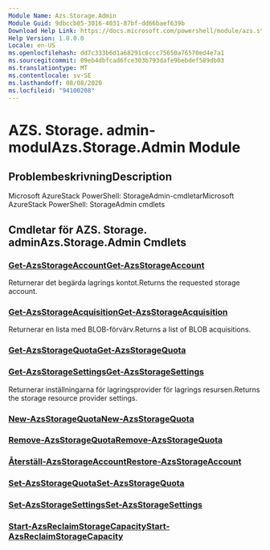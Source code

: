 ```yaml
---
Module Name: Azs.Storage.Admin
Module Guid: 9dbccb05-3016-4031-87bf-dd66baef639b
Download Help Link: https://docs.microsoft.com/powershell/module/azs.storage.admin
Help Version: 1.0.0.0
Locale: en-US
ms.openlocfilehash: dd7c333b6d1a68291c6ccc75650a76570ed4e7a1
ms.sourcegitcommit: 09eb4dbfcad6fce303b793dafe9bebdef589db03
ms.translationtype: MT
ms.contentlocale: sv-SE
ms.lasthandoff: 08/08/2020
ms.locfileid: "94100208"
---
```

# <span data-ttu-id="4c3e1-101">AZS. Storage. admin-modul</span><span class="sxs-lookup"><span data-stu-id="4c3e1-101">Azs.Storage.Admin Module</span></span>
## <span data-ttu-id="4c3e1-102">Problembeskrivning</span><span class="sxs-lookup"><span data-stu-id="4c3e1-102">Description</span></span>
<span data-ttu-id="4c3e1-103">Microsoft AzureStack PowerShell: StorageAdmin-cmdletar</span><span class="sxs-lookup"><span data-stu-id="4c3e1-103">Microsoft AzureStack PowerShell: StorageAdmin cmdlets</span></span>

## <span data-ttu-id="4c3e1-104">Cmdletar för AZS. Storage. admin</span><span class="sxs-lookup"><span data-stu-id="4c3e1-104">Azs.Storage.Admin Cmdlets</span></span>
### [<span data-ttu-id="4c3e1-105">Get-AzsStorageAccount</span><span class="sxs-lookup"><span data-stu-id="4c3e1-105">Get-AzsStorageAccount</span></span>](Get-AzsStorageAccount.md)
<span data-ttu-id="4c3e1-106">Returnerar det begärda lagrings kontot.</span><span class="sxs-lookup"><span data-stu-id="4c3e1-106">Returns the requested storage account.</span></span>

### [<span data-ttu-id="4c3e1-107">Get-AzsStorageAcquisition</span><span class="sxs-lookup"><span data-stu-id="4c3e1-107">Get-AzsStorageAcquisition</span></span>](Get-AzsStorageAcquisition.md)
<span data-ttu-id="4c3e1-108">Returnerar en lista med BLOB-förvärv.</span><span class="sxs-lookup"><span data-stu-id="4c3e1-108">Returns a list of BLOB acquisitions.</span></span>

### [<span data-ttu-id="4c3e1-109">Get-AzsStorageQuota</span><span class="sxs-lookup"><span data-stu-id="4c3e1-109">Get-AzsStorageQuota</span></span>](Get-AzsStorageQuota.md)


### [<span data-ttu-id="4c3e1-110">Get-AzsStorageSettings</span><span class="sxs-lookup"><span data-stu-id="4c3e1-110">Get-AzsStorageSettings</span></span>](Get-AzsStorageSettings.md)
<span data-ttu-id="4c3e1-111">Returnerar inställningarna för lagringsprovider för lagrings resursen.</span><span class="sxs-lookup"><span data-stu-id="4c3e1-111">Returns the storage resource provider settings.</span></span>

### [<span data-ttu-id="4c3e1-112">New-AzsStorageQuota</span><span class="sxs-lookup"><span data-stu-id="4c3e1-112">New-AzsStorageQuota</span></span>](New-AzsStorageQuota.md)


### [<span data-ttu-id="4c3e1-113">Remove-AzsStorageQuota</span><span class="sxs-lookup"><span data-stu-id="4c3e1-113">Remove-AzsStorageQuota</span></span>](Remove-AzsStorageQuota.md)


### [<span data-ttu-id="4c3e1-114">Återställ-AzsStorageAccount</span><span class="sxs-lookup"><span data-stu-id="4c3e1-114">Restore-AzsStorageAccount</span></span>](Restore-AzsStorageAccount.md)


### [<span data-ttu-id="4c3e1-115">Set-AzsStorageQuota</span><span class="sxs-lookup"><span data-stu-id="4c3e1-115">Set-AzsStorageQuota</span></span>](Set-AzsStorageQuota.md)


### [<span data-ttu-id="4c3e1-116">Set-AzsStorageSettings</span><span class="sxs-lookup"><span data-stu-id="4c3e1-116">Set-AzsStorageSettings</span></span>](Set-AzsStorageSettings.md)


### [<span data-ttu-id="4c3e1-117">Start-AzsReclaimStorageCapacity</span><span class="sxs-lookup"><span data-stu-id="4c3e1-117">Start-AzsReclaimStorageCapacity</span></span>](Start-AzsReclaimStorageCapacity.md)



